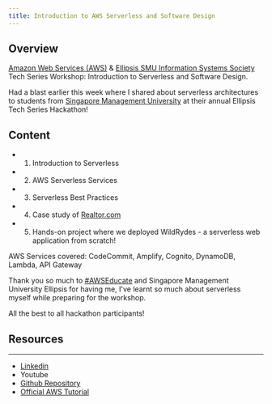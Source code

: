 ```yaml
---
title: Introduction to AWS Serverless and Software Design
---
```


## Overview
[Amazon Web Services (AWS)](https://www.linkedin.com/company/amazon-web-services/) & [Ellipsis SMU Information Systems Society](https://www.linkedin.com/company/ellipsis-smu-computing-and-information-systems-society/) Tech Series Workshop: Introduction to Serverless and Software Design.  
  
Had a blast earlier this week where I shared about serverless architectures to students from [Singapore Management University](https://www.linkedin.com/company/singapore-management-university/) at their annual Ellipsis Tech Series Hackathon!  

## Content
- 1) Introduction to Serverless
- 2) AWS Serverless Services
- 3) Serverless Best Practices
- 4) Case study of [Realtor.com](http://realtor.com/)  
- 5) Hands-on project where we deployed WildRydes - a serverless web application from scratch!  
  
AWS Services covered: CodeCommit, Amplify, Cognito, DynamoDB, Lambda, API Gateway  
  
Thank you so much to [#AWSEducate](https://www.linkedin.com/feed/hashtag/?keywords=awseducate&highlightedUpdateUrns=urn%3Ali%3Aactivity%3A6707852641642397696) and Singapore Management University Ellipsis for having me, I've learnt so much about serverless myself while preparing for the workshop.  
  
All the best to all hackathon participants!  


  
## Resources
---
- [Linkedin](https://www.linkedin.com/posts/glendonthaiw_awseducate-activity-6707852641642397696-WzfV)
- Youtube
- [Github Repository](https://github.com/glendont/aws-serverless-workshop)
- [Official AWS Tutorial](https://aws.amazon.com/getting-started/hands-on/build-serverless-web-app-lambda-apigateway-s3-dynamodb-cognito/)